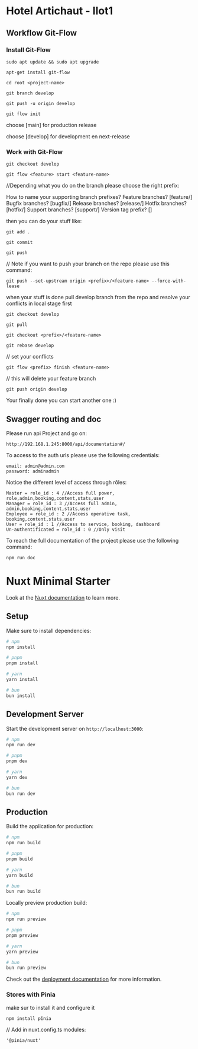 # Hotel Artichaut - Ilot1

## Workflow Git-Flow

### Install Git-Flow

    sudo apt update && sudo apt upgrade

    apt-get install git-flow

    cd root <project-name>

    git branch develop

    git push -u origin develop

    git flow init

choose [main] for production release

choose [develop] for development en next-release

### Work with Git-Flow

    git checkout develop 

    git flow <feature> start <feature-name>

//Depending what you do on the branch please choose the right prefix:

How to name your supporting branch prefixes?
Feature branches? [feature/]
Bugfix branches? [bugfix/]
Release branches? [release/]
Hotfix branches? [hotfix/]
Support branches? [support/]
Version tag prefix? []

then you can do your stuff like:

    git add . 

    git commit

    git push 

// Note if you want to push your branch on the repo please use this command:

    git push --set-upstream origin <prefix>/<feature-name> --force-with-lease

when your stuff is done pull develop branch from the repo and resolve your conflicts in local stage first

    git checkout develop

    git pull

    git checkout <prefix>/<feature-name>

    git rebase develop

// set your conflicts

    git flow <prefix> finish <feature-name>

// this will delete your feature branch

    git push origin develop

Your finally done you can start another one :)


## Swagger routing and doc

Please run api Project and go on:

    http://192.168.1.245:8000/api/documentation#/

To access to the auth urls please use the following credentials:

    email: admin@admin.com
    password: adminadmin

Notice the different level of access through rôles: 

    Master = role_id : 4 //Access full power, role,admin,booking,content,stats,user 
    Manager = role_id : 3 //Access full admin, admin,booking,content,stats,user
    Employee = role_id : 2 //Access operative task, booking,content,stats,user
    User = role_id : 1 //Access to service, booking, dashboard
    Un-authentificated = role_id : 0 //Only visit



To reach the full documentation of the project please use the following command:

    npm run doc

# Nuxt Minimal Starter

Look at the [Nuxt documentation](https://nuxt.com/docs/getting-started/introduction) to learn more.

## Setup

Make sure to install dependencies:

```bash
# npm
npm install

# pnpm
pnpm install

# yarn
yarn install

# bun
bun install
```

## Development Server

Start the development server on `http://localhost:3000`:

```bash
# npm
npm run dev

# pnpm
pnpm dev

# yarn
yarn dev

# bun
bun run dev
```

## Production

Build the application for production:

```bash
# npm
npm run build

# pnpm
pnpm build

# yarn
yarn build

# bun
bun run build
```

Locally preview production build:

```bash
# npm
npm run preview

# pnpm
pnpm preview

# yarn
yarn preview

# bun
bun run preview
```

Check out the [deployment documentation](https://nuxt.com/docs/getting-started/deployment) for more information.

### Stores with Pinia

make sur to install it and configure it

    npm install pînia

// Add in nuxt.config.ts modules:

    '@pinia/nuxt'



